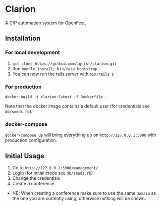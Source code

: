 # Clarion

A CfP automation system for OpenFest.

## Installation

### For local development

1. `git clone https://github.com/ignisf/clarion.git`
2. Run `bundle install; bin/rake bootstrap`
3. You can now run the rails server with `bin/rails s`

### For production

`docker build -t clarion:latest -f Dockerfile .`

Note that the docker image contains a default user (for credentials see `db/seeds.rb`).

### docker-compose

`docker-compose up` will bring everything up on `http://127.0.0.1:3000` with production configuration.

## Initial Usage

1. Go to `http://127.0.0.1:3000/management/`
2. Login (for initial creds see `db/seeds.rb`)
3. Change the credentials
3. Create a conference.
  - NB: When creating a conference make sure to use the same `domain` as the one you are currently using, otherwise nothing will be shown.
